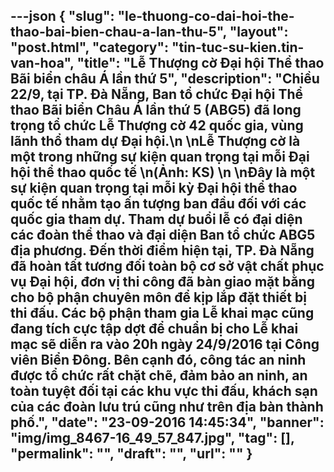 ---json
{
    "slug": "le-thuong-co-dai-hoi-the-thao-bai-bien-chau-a-lan-thu-5",
    "layout": "post.html",
    "category": "tin-tuc-su-kien.tin-van-hoa",
    "title": "Lễ Thượng cờ Đại hội Thể thao Bãi biển châu Á lần thứ 5",
    "description": "Chiều 22/9, tại TP. Đà Nẵng, Ban tổ chức Đại hội Thể thao Bãi biển Châu Á lần thứ 5 (ABG5) đã long trọng tổ chức Lễ Thượng cờ 42 quốc gia, vùng lãnh thổ tham dự Đại hội.\n \nLễ Thượng cờ là một trong những sự kiện quan trọng tại mỗi Đại hội thể thao quốc tế  \n(Ảnh: KS) \n \nĐây là một sự kiện quan trọng tại mỗi kỳ Đại hội thể thao quốc tế nhằm tạo ấn tượng ban đầu đối với các quốc gia tham dự. Tham dự buổi lễ có đại diện các đoàn thể thao và đại diện Ban tổ chức ABG5 địa phương. Đến thời điểm hiện tại, TP. Đà Nẵng đã hoàn tất tương đối toàn bộ cơ sở vật chất phục vụ Đại hội, đơn vị thi công đã bàn giao mặt bằng cho bộ phận chuyên môn để kịp lắp đặt thiết bị thi đấu. Các bộ phận tham gia Lễ khai mạc cũng đang tích cực tập dợt để chuẩn bị cho Lễ khai mạc sẽ diễn ra vào 20h ngày 24/9/2016 tại Công viên Biển Đông. Bên cạnh đó, công tác an ninh được tổ chức rất chặt chẽ, đảm bảo an ninh, an toàn tuyệt đối tại các khu vực thi đấu, khách sạn của các đoàn lưu trú cũng như trên địa bàn thành phố.",
    "date": "23-09-2016 14:45:34",
    "banner": "img/img_8467-16_49_57_847.jpg",
    "tag": [],
    "permalink": "",
    "draft": "",
    "url": ""
}
---
